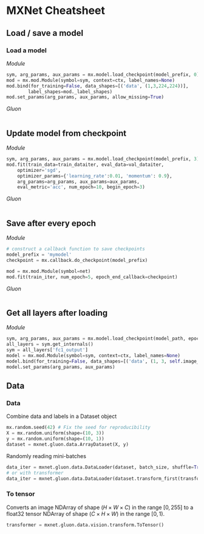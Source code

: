 # MXNet Cheatsheet







## Load / save a model

### Load a model

_Module_
```python
sym, arg_params, aux_params = mx.model.load_checkpoint(model_prefix, 0)
mod = mx.mod.Module(symbol=sym, context=ctx, label_names=None)
mod.bind(for_training=False, data_shapes=[('data', (1,3,224,224))], 
        label_shapes=mod._label_shapes)
mod.set_params(arg_params, aux_params, allow_missing=True)
```

_Gluon_
```python

```


## Update model from checkpoint

_Module_
```python
sym, arg_params, aux_params = mx.model.load_checkpoint(model_prefix, 3)
mod.fit(train_data=train_dataiter, eval_data=val_dataiter, 
    optimizer='sgd',
    optimizer_params={'learning_rate':0.01, 'momentum': 0.9},
    arg_params=arg_params, aux_params=aux_params,
    eval_metric='acc', num_epoch=10, begin_epoch=3)
```

_Gluon_
```python

```

## Save after every epoch

_Module_
```python
# construct a callback function to save checkpoints
model_prefix = 'mymodel'
checkpoint = mx.callback.do_checkpoint(model_prefix)

mod = mx.mod.Module(symbol=net)
mod.fit(train_iter, num_epoch=5, epoch_end_callback=checkpoint)
```

_Gluon_
```python

```

## Get all layers after loading

_Module_

```python
sym, arg_params, aux_params = mx.model.load_checkpoint(model_path, epoch=epoch)
all_layers = sym.get_internals()
sym = all_layers['fc1_output']
model = mx.mod.Module(symbol=sym, context=ctx, label_names=None)
model.bind(for_training=False, data_shapes=[('data', (1, 3, self.image_size, self.image_size))])
model.set_params(arg_params, aux_params)
```







## Data
### Data
Combine data and labels in a Dataset object
```python
mx.random.seed(42) # Fix the seed for reproducibility
X = mx.random.uniform(shape=(10, 3))
y = mx.random.uniform(shape=(10, 1))
dataset = mxnet.gluon.data.ArrayDataset(X, y)
```
Randomly reading mini-batches
```python
data_iter = mxnet.gluon.data.DataLoader(dataset, batch_size, shuffle=True)
# or with transformer
data_iter = mxnet.gluon.data.DataLoader(dataset.transform_first(transformer), batch_size, shuffle=True)
```
### To tensor

Converts an image NDArray of shape $(H \times W \times C)$ in the range $[0, 255]$ to a float32 tensor NDArray of shape $(C \times H \times W)$ in the range $[0, 1)$.

```python
transformer = mxnet.gluon.data.vision.transform.ToTensor()
```